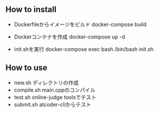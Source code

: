 ## How to install
- Dockerfileからイメージをビルド
docker-compose build

- Dockerコンテナを作成
docker-compose up -d

- init.shを実行
docker-compose exec bash
/bin/bash init.sh

## How to use
- new.sh ディレクトリの作成
- compile.sh main.cppのコンパイル
- test.sh online-judge toolsでテスト
- submit.sh atcoder-cliからテスト